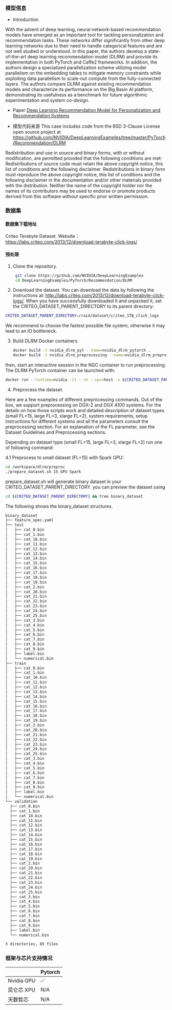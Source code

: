 ### 模型信息
- Introduction

With the advent of deep learning, neural network-based recommendation models have emerged as an important tool for tackling personalization and recommendation tasks. These networks differ significantly from other deep learning networks due to their need to handle categorical features and are not well studied or understood. In this paper, the authors develop a state-of-the-art deep learning recommendation model (DLRM) and provide its implementation in both PyTorch and Caffe2 frameworks. In addition, the authors design a specialized parallelization scheme utilizing model parallelism on the embedding tables to mitigate memory constraints while exploiting data parallelism to scale-out compute from the fully-connected layers. The authors compare DLRM against existing recommendation models and characterize its performance on the Big Basin AI platform, demonstrating its usefulness as a benchmark for future algorithmic experimentation and system co-design.

- Paper
[Deep Learning Recommendation Model for Personalization and Recommendation Systems](https://arxiv.org/abs/1906.00091) 

- 模型代码来源
This case includes code from the BSD 3-Clause License open source project at https://github.com/NVIDIA/DeepLearningExamples/tree/master/PyTorch/Recommendation/DLRM

Redistribution and use in source and binary forms, with or without modification, are permitted provided that the following conditions are met:
Redistributions of source code must retain the above copyright notice, this list of conditions and the following disclaimer.
Redistributions in binary form must reproduce the above copyright notice, this list of conditions and the following disclaimer in the documentation and/or other materials provided with the distribution.
Neither the name of the copyright holder nor the names of its contributors may be used to endorse or promote products derived from this software without specific prior written permission.

### 数据集
#### 数据集下载地址
  Criteo Terabyte Dataset.
  Website：https://labs.criteo.com/2013/12/download-terabyte-click-logs/


#### 预处理


1. Clone the repository.
   ```bash
    git clone https://github.com/NVIDIA/DeepLearningExamples
    cd DeepLearningExamples/PyTorch/Recommendation/DLRM
   ```
2. Download the dataset.
  You can download the data by following the instructions at: http://labs.criteo.com/2013/12/download-terabyte-click-logs/. When you have successfully downloaded it and unpacked it, set the CRITEO_DATASET_PARENT_DIRECTORY to its parent directory:

  ```bash
  CRITEO_DATASET_PARENT_DIRECTORY=/raid/dataset/criteo_1TB_click_logs
  ```
  We recommend to choose the fastest possible file system, otherwise it may lead to an IO bottleneck.


3. Build DLRM Docker containers
   
   ```bash
   docker build -t nvidia_dlrm_pyt --name=nvidia_dlrm_pytorch .
   docker build -t nvidia_dlrm_preprocessing --name=nvidia_dlrm_preprocessing -f Dockerfile_preprocessing . --build-arg DGX_VERSION=[DGX-2|DGX-A100]
   ```

  then, start an interactive session in the NGC container to run preprocessing. The DLRM PyTorch container can be launched with:

  ```bash
  docker run --runtime=nvidia -it --rm --ipc=host -v ${CRITEO_DATASET_PARENT_DIRECTORY}:/data/dlrm  --name=nvidia_dlrm_preprocessing nvidia_dlrm_preprocessing bash
  ```  

   
4. Preprocess the dataset.
   
  Here are a few examples of different preprocessing commands. Out of the box, we support preprocessing on DGX-2 and DGX A100 systems. For the details on how those scripts work and detailed description of dataset types (small FL=15, large FL=3, xlarge FL=2), system requirements, setup instructions for different systems and all the parameters consult the preprocessing section. For an explanation of the FL parameter, see the Dataset Guidelines and Preprocessing sections.

  Depending on dataset type (small FL=15, large FL=3, xlarge FL=2) run one of following command:

  4.1 Preprocess to small dataset (FL=15) with Spark GPU:

  ```bash
  cd /workspace/dlrm/preproc
  ./prepare_dataset.sh 15 GPU Spark
  ```

  prepare_dataset.sh will generate binary dataset in your CRITEO_DATASET_PARENT_DIRECTORY. you can preview the dataset using 
  
  ```bash
  cd ${CRITEO_DATASET_PARENT_DIRECTORY} && tree binary_dataset
  ```
  
  The following shows the binary_dataset structures.

  ```bash
  binary_dataset
├── feature_spec.yaml
├── test
│   ├── cat_0.bin
│   ├── cat_1.bin
│   ├── cat_10.bin
│   ├── cat_11.bin
│   ├── cat_12.bin
│   ├── cat_13.bin
│   ├── cat_14.bin
│   ├── cat_15.bin
│   ├── cat_16.bin
│   ├── cat_17.bin
│   ├── cat_18.bin
│   ├── cat_19.bin
│   ├── cat_2.bin
│   ├── cat_20.bin
│   ├── cat_21.bin
│   ├── cat_22.bin
│   ├── cat_23.bin
│   ├── cat_24.bin
│   ├── cat_25.bin
│   ├── cat_3.bin
│   ├── cat_4.bin
│   ├── cat_5.bin
│   ├── cat_6.bin
│   ├── cat_7.bin
│   ├── cat_8.bin
│   ├── cat_9.bin
│   ├── label.bin
│   └── numerical.bin
├── train
│   ├── cat_0.bin
│   ├── cat_1.bin
│   ├── cat_10.bin
│   ├── cat_11.bin
│   ├── cat_12.bin
│   ├── cat_13.bin
│   ├── cat_14.bin
│   ├── cat_15.bin
│   ├── cat_16.bin
│   ├── cat_17.bin
│   ├── cat_18.bin
│   ├── cat_19.bin
│   ├── cat_2.bin
│   ├── cat_20.bin
│   ├── cat_21.bin
│   ├── cat_22.bin
│   ├── cat_23.bin
│   ├── cat_24.bin
│   ├── cat_25.bin
│   ├── cat_3.bin
│   ├── cat_4.bin
│   ├── cat_5.bin
│   ├── cat_6.bin
│   ├── cat_7.bin
│   ├── cat_8.bin
│   ├── cat_9.bin
│   ├── label.bin
│   └── numerical.bin
└── validation
    ├── cat_0.bin
    ├── cat_1.bin
    ├── cat_10.bin
    ├── cat_11.bin
    ├── cat_12.bin
    ├── cat_13.bin
    ├── cat_14.bin
    ├── cat_15.bin
    ├── cat_16.bin
    ├── cat_17.bin
    ├── cat_18.bin
    ├── cat_19.bin
    ├── cat_2.bin
    ├── cat_20.bin
    ├── cat_21.bin
    ├── cat_22.bin
    ├── cat_23.bin
    ├── cat_24.bin
    ├── cat_25.bin
    ├── cat_3.bin
    ├── cat_4.bin
    ├── cat_5.bin
    ├── cat_6.bin
    ├── cat_7.bin
    ├── cat_8.bin
    ├── cat_9.bin
    ├── label.bin
    └── numerical.bin

3 directories, 85 files
  ```



### 框架与芯片支持情况
|            | Pytorch |
| ---------- | ------- |
| Nvidia GPU | ✅       |
| 昆仑芯 XPU | N/A     |
| 天数智芯   | N/A     |


